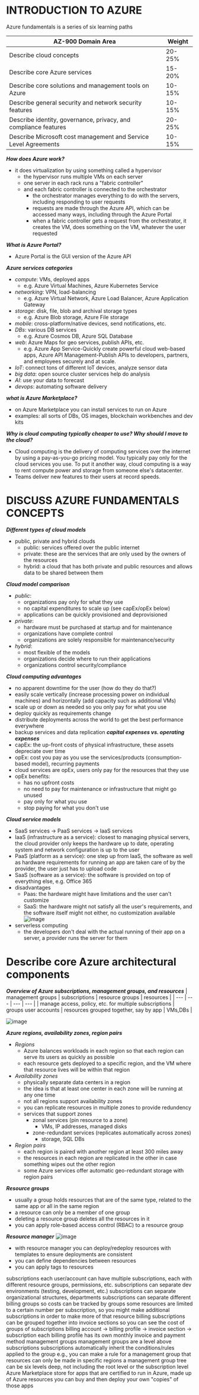 # **INTRODUCTION TO AZURE**
Azure fundamentals is a series of six learning paths

| AZ-900 Domain Area | Weight |
| ------------- | ------------- |
| Describe cloud concepts | 20-25% |
| Describe core Azure services | 15-20% |
| Describe core solutions and management tools on Azure | 10-15% |
| Describe general security and network security features | 10-15% |
| Describe identity, governance, privacy, and compliance features | 20-25% |
| Describe Microsoft cost management and Service Level Agreements | 10-15% |


**_How does Azure work?_**
   - it does virtualization by using something called a hypervisor
     - the hypervisor runs multiple VMs on each server
     - one server in each rack runs a "fabric controller"
     - and each fabric controller is connected to the orchestrator
       - the orchestrator manages everything to do with the servers, including responding to user requests
       - requests are made through the Azure API, which can be accessed many ways, including through the Azure Portal
       - when a fabric controller gets a request from the orchestrator, it creates the VM, does something on the VM, whatever the user requested

**_What is Azure Portal?_**
   - Azure Portal is the GUI version of the Azure API

**_Azure services categories_**
   - _compute_: VMs, deployed apps
     - e.g. Azure Virtual Machines, Azure Kubernetes Service
   - _networking_: VPN, load-balancing
     - e.g. Azure Virtual Network, Azure Load Balancer, Azure Application Gateway
   - _storage_: disk, file, blob and archival storage types
     - e.g. Azure Blob storage, Azure File storage
   - _mobile_: cross-platform/native devices, send notifications, etc.
   - _DBs_: various DB services
     - e.g. Azure Cosmos DB, Azure SQL Database
   - _web_: Azure Maps for geo services, publish APIs, etc.
     - e.g. Azure App Service-Quickly create powerful cloud web-based apps, Azure API Management-Publish APIs to developers, partners, and employees securely and at scale.
   - _IoT_: connect tons of different IoT devices, analyze sensor data
   - _big data_: open source cluster services help do analysis
   - _AI_: use your data to forecast
   - _devops_: automating software delivery

**_what is Azure Marketplace?_**
   - on Azure Marketplace you can install services to run on Azure
   - examples: all sorts of DBs, OS images, blockchain workbenches and dev kits

**_Why is cloud computing typically cheaper to use? Why should I move to the cloud?_**
   - Cloud computing is the delivery of computing services over the internet by using a pay-as-you-go pricing model. You typically pay only for the cloud services you use. To put it another way, cloud computing is a way to rent compute power and storage from someone else's datacenter.
   - Teams deliver new features to their users at record speeds.

# **DISCUSS AZURE FUNDAMENTALS CONCEPTS**

**_Different types of cloud models_**
   - public, private and hybrid clouds
     - public: services offered over the public internet
     - private: these are the services that are only used by the owners of the resources
     - hybrid: a cloud that has both private and public resources and allows data to be shared between them

**_Cloud model comparison_**
   - _public_:
     - organizations pay only for what they use
     - no capital expenditures to scale up (see capEx/opEx below)
     - applications can be quickly provisioned and deprovisioned
   - _private_:
     - hardware must be purchased at startup and for maintenance
     - organizations have complete control
     - organizations are solely responsible for maintenance/security
   - _hybrid_:
     - most flexible of the models
     - organizations decide where to run their applications
     - organizations control security/compliance

**_Cloud computing advantages_**
   - no apparent downtime for the user (how do they do that?)
   - easily scale vertically (increase processing power on individual machines) and horizontally (add capacity such as additional VMs)
   - scale up or down as needed so you only pay for what you use
   - deploy quickly as requirements change
   - distribute deployments across the world to get the best performance everywhere
   - backup services and data replication
**_capital expenses vs. operating expenses_**
   - capEx: the up-front costs of physical infrastructure, these assets depreciate over time
   - opEx: cost you pay as you use the services/products (consumption-based model), recurring payments
   - cloud services are opEx, users only pay for the resources that they use
   - opEx benefits:
     - has no upfront costs
     - no need to pay for maintenance or infrastructure that might go unused
     - pay only for what you use
     - stop paying for what you don't use

**_Cloud service models_**
   - SaaS services -> PaaS services -> IaaS services
   - IaaS (infrastructure as a service): closest to managing physical servers, the cloud provider only keeps the hardware up to date, operating system and network configuration is up to the user
   - PaaS (platform as a service): one step up from IaaS, the software as well as hardware requirements for running an app are taken care of by the provider, the user just has to upload code
   - SaaS (software as a service): the software is provided on top of everything else, e.g. Office 365
   - disadvantages
     - Paas: the hardware might have limitations and the user can't customize
     - SaaS: the hardware might not satisfy all the user's requirements, and the software itself might not either, no customization available
   ![image](https://user-images.githubusercontent.com/84464752/195974101-1d6df8d0-7885-41cf-bb20-44f747eb3f23.png)
   - serverless computing
     - the developers don't deal with the actual running of their app on a server, a provider runs the server for them

# **Describe core Azure architectural components**

**_Overview of Azure subscriptions, management groups, and resources_**
| management groups | subscriptions | resource groups | resources |
| --- | --- | --- | --- |
| manage access, policy, etc. for multiple subscriptions | groups user accounts | resources grouped together, say by app | VMs,DBs |

![image](https://user-images.githubusercontent.com/84464752/195974347-3b86f684-5238-4452-ac2e-efd7a572d63f.png)

**_Azure regions, availability zones, region pairs_**
   - _Regions_
     - Azure balances workloads in each region so that each region can serve its users as quickly as possible
     - each resource gets deployed to a specific region, and the VM where that resource lives will be within that region
   - _Availability zones_
     - physically separate data centers in a region
     - the idea is that at least one center in each zone will be running at any one time
     - not all regions support availability zones
     - you can replicate resources in multiple zones to provide redundency
     - services that support zones
       - zonal services (pin resource to a zone)
         - VMs, IP addresses, managed disks
       - zone-redundant services (replicates automatically across zones)
         - storage, SQL DBs
   - _Region pairs_
       - each region is paired with another region at least 300 miles away
       - the resources in each region are replicated in the other in case something wipes out the other region
       - some Azure services offer automatic geo-redundant storage with region pairs

**_Resource groups_**
   - usually a group holds resources that are of the same type, related to the same app or all in the same region
   - a resource can only be a member of one group
   - deleting a resource group deletes all the resources in it
   - you can apply role-based access control (RBAC) to a resource group

**_Resource manager_**
   ![image](https://user-images.githubusercontent.com/84464752/195974593-c8dd513c-90d5-4c78-ab30-ca80c6a91d90.png)
   - with resource manager you can deploy/redeploy resources with templates to ensure deployments are consistent
   - you can define dependencies between resources
   - you can apply tags to resources

subscriptions
each user/account can have multiple subscriptions, each with different resource groups, permissions, etc.
subscriptions can separate dev environments (testing, development, etc.)
subscriptions can separate organizational structures, departments
subscriptions can separate different billing groups so costs can be tracked by groups
some resources are limited to a certain number per subscription, so you might make additional subscriptions in order to make more of that resource
billing
subscriptions can be grouped together into invoice sections so you can see the cost of groups of subscriptions
billing account -> billing profile -> invoice section -> subscription
each billing profile has its own monthly invoice and payment method
management groups
management groups are a level above subscriptions
subscriptions automatically inherit the conditions/rules applied to the group
e.g., you can make a rule for a management group that resources can only be made in specific regions
a management group tree can be six levels deep, not including the root level or the subscription level
Azure Marketplace
store for apps that are certified to run in Azure, made up of Azure resources
you can buy and then deploy your own "copies" of those apps

